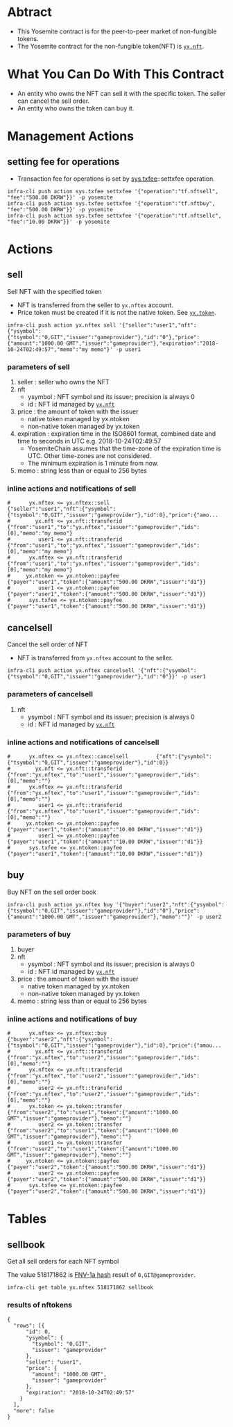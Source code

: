 # Abtract
* This Yosemite contract is for the peer-to-peer market of non-fungible tokens.
* The Yosemite contract for the non-fungible token(NFT) is [`yx.nft`](../../contracts/yx.nft/README.md).

# What You Can Do With This Contract
* An entity who owns the NFT can sell it with the specific token. The seller can cancel the sell order.
* An entity who owns the token can buy it.

# Management Actions

## setting fee for operations
* Transaction fee for operations is set by [sys.txfee](../../contracts/sys.txfee/)::settxfee operation.
```
infra-cli push action sys.txfee settxfee '{"operation":"tf.nftsell", "fee":"500.00 DKRW"}}' -p yosemite
infra-cli push action sys.txfee settxfee '{"operation":"tf.nftbuy", "fee":"500.00 DKRW"}}' -p yosemite
infra-cli push action sys.txfee settxfee '{"operation":"tf.nftsellc", "fee":"10.00 DKRW"}}' -p yosemite
```


# Actions

## sell
Sell NFT with the specified token

* NFT is transferred from the seller to `yx.nftex` account.
* Price token must be created if it is not the native token. See [`yx.token`](../../contracts/yx.token/README.md).
```
infra-cli push action yx.nftex sell '{"seller":"user1","nft":{"ysymbol":{"tsymbol":"0,GIT","issuer":"gameprovider"},"id":"0"},"price":{"amount":"1000.00 GMT","issuer":"gameprovider"},"expiration":"2018-10-24T02:49:57","memo":"my memo"}' -p user1
```

### parameters of sell
1. seller : seller who owns the NFT
1. nft
   * ysymbol : NFT symbol and its issuer; precision is always 0
   * id : NFT id managed by [`yx.nft`](../../contracts/yx.nft/README.md)
1. price : the amount of token with the issuer
   * native token managed by yx.ntoken
   * non-native token managed by yx.token
1. expiration : expiration time in the ISO8601 format, combined date and time to seconds in UTC e.g. 2018-10-24T02:49:57
   * YosemiteChain assumes that the time-zone of the expiration time is UTC. Other time-zones are not considered.
   * The minimum expiration is 1 minute from now.
1. memo : string less than or equal to 256 bytes

### inline actions and notifications of sell
```
#      yx.nftex <= yx.nftex::sell               {"seller":"user1","nft":{"ysymbol":{"tsymbol":"0,GIT","issuer":"gameprovider"},"id":0},"price":{"amo...
#        yx.nft <= yx.nft::transferid           {"from":"user1","to":"yx.nftex","issuer":"gameprovider","ids":[0],"memo":"my memo"}
#         user1 <= yx.nft::transferid           {"from":"user1","to":"yx.nftex","issuer":"gameprovider","ids":[0],"memo":"my memo"}
#      yx.nftex <= yx.nft::transferid           {"from":"user1","to":"yx.nftex","issuer":"gameprovider","ids":[0],"memo":"my memo"}
#     yx.ntoken <= yx.ntoken::payfee            {"payer":"user1","token":{"amount":"500.00 DKRW","issuer":"d1"}}
#         user1 <= yx.ntoken::payfee            {"payer":"user1","token":{"amount":"500.00 DKRW","issuer":"d1"}}
#      sys.txfee <= yx.ntoken::payfee            {"payer":"user1","token":{"amount":"500.00 DKRW","issuer":"d1"}}
```

## cancelsell
Cancel the sell order of NFT

* NFT is transferred from `yx.nftex` account to the seller.
```
infra-cli push action yx.nftex cancelsell '{"nft":{"ysymbol":{"tsymbol":"0,GIT","issuer":"gameprovider"},"id":"0"}}' -p user1
```

### parameters of cancelsell
1. nft
   * ysymbol : NFT symbol and its issuer; precision is always 0
   * id : NFT id managed by [`yx.nft`](../../contracts/yx.nft/README.md)

### inline actions and notifications of cancelsell
```
#      yx.nftex <= yx.nftex::cancelsell         {"nft":{"ysymbol":{"tsymbol":"0,GIT","issuer":"gameprovider"},"id":0}}
#        yx.nft <= yx.nft::transferid           {"from":"yx.nftex","to":"user1","issuer":"gameprovider","ids":[0],"memo":""}
#      yx.nftex <= yx.nft::transferid           {"from":"yx.nftex","to":"user1","issuer":"gameprovider","ids":[0],"memo":""}
#         user1 <= yx.nft::transferid           {"from":"yx.nftex","to":"user1","issuer":"gameprovider","ids":[0],"memo":""}
#     yx.ntoken <= yx.ntoken::payfee            {"payer":"user1","token":{"amount":"10.00 DKRW","issuer":"d1"}}
#         user1 <= yx.ntoken::payfee            {"payer":"user1","token":{"amount":"10.00 DKRW","issuer":"d1"}}
#      sys.txfee <= yx.ntoken::payfee            {"payer":"user1","token":{"amount":"10.00 DKRW","issuer":"d1"}}
```

## buy
Buy NFT on the sell order book

```
infra-cli push action yx.nftex buy '{"buyer":"user2","nft":{"ysymbol":{"tsymbol":"0,GIT","issuer":"gameprovider"},"id":"0"},"price":{"amount":"1000.00 GMT","issuer":"gameprovider"},"memo":""}' -p user2
```

### parameters of buy
1. buyer
1. nft
   * ysymbol : NFT symbol and its issuer; precision is always 0
   * id : NFT id managed by [`yx.nft`](../../contracts/yx.nft/README.md)
1. price : the amount of token with the issuer
   * native token managed by yx.ntoken
   * non-native token managed by yx.token
1. memo : string less than or equal to 256 bytes

### inline actions and notifications of buy
```
#      yx.nftex <= yx.nftex::buy                {"buyer":"user2","nft":{"ysymbol":{"tsymbol":"0,GIT","issuer":"gameprovider"},"id":0},"price":{"amou...
#        yx.nft <= yx.nft::transferid           {"from":"yx.nftex","to":"user2","issuer":"gameprovider","ids":[0],"memo":""}
#      yx.nftex <= yx.nft::transferid           {"from":"yx.nftex","to":"user2","issuer":"gameprovider","ids":[0],"memo":""}
#         user2 <= yx.nft::transferid           {"from":"yx.nftex","to":"user2","issuer":"gameprovider","ids":[0],"memo":""}
#      yx.token <= yx.token::transfer           {"from":"user2","to":"user1","token":{"amount":"1000.00 GMT","issuer":"gameprovider"},"memo":""}
#         user2 <= yx.token::transfer           {"from":"user2","to":"user1","token":{"amount":"1000.00 GMT","issuer":"gameprovider"},"memo":""}
#         user1 <= yx.token::transfer           {"from":"user2","to":"user1","token":{"amount":"1000.00 GMT","issuer":"gameprovider"},"memo":""}
#     yx.ntoken <= yx.ntoken::payfee            {"payer":"user2","token":{"amount":"500.00 DKRW","issuer":"d1"}}
#         user2 <= yx.ntoken::payfee            {"payer":"user2","token":{"amount":"500.00 DKRW","issuer":"d1"}}
#      sys.txfee <= yx.ntoken::payfee            {"payer":"user2","token":{"amount":"500.00 DKRW","issuer":"d1"}}
```

# Tables

## sellbook
Get all sell orders for each NFT symbol

The value 518171862 is [FNV-1a hash](https://en.wikipedia.org/wiki/Fowler%E2%80%93Noll%E2%80%93Vo_hash_function#FNV-1a_hash) result of `0,GIT@gameprovider`.
```
infra-cli get table yx.nftex 518171862 sellbook
```

### results of nftokens
```
{
  "rows": [{
      "id": 0,
      "ysymbol": {
        "tsymbol": "0,GIT",
        "issuer": "gameprovider"
      },
      "seller": "user1",
      "price": {
        "amount": "1000.00 GMT",
        "issuer": "gameprovider"
      },
      "expiration": "2018-10-24T02:49:57"
    }
  ],
  "more": false
}
```

